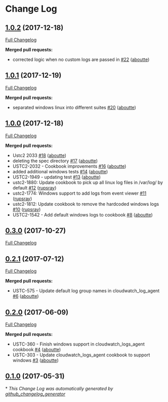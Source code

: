 # Change Log

## [1.0.2](https://github.com/reancloud/cloudwatch_logs_agent/tree/1.0.2) (2017-12-18)
[Full Changelog](https://github.com/reancloud/cloudwatch_logs_agent/compare/1.0.1...1.0.2)

**Merged pull requests:**

- corrected logic when no custom logs are passed in [\#22](https://github.com/reancloud/cloudwatch_logs_agent/pull/22) ([aboutte](https://github.com/aboutte))

## [1.0.1](https://github.com/reancloud/cloudwatch_logs_agent/tree/1.0.1) (2017-12-19)
[Full Changelog](https://github.com/reancloud/cloudwatch_logs_agent/compare/1.0.0...1.0.1)

**Merged pull requests:**

- separated windows linux into different suites [\#20](https://github.com/reancloud/cloudwatch_logs_agent/pull/20) ([aboutte](https://github.com/aboutte))

## [1.0.0](https://github.com/reancloud/cloudwatch_logs_agent/tree/1.0.0) (2017-12-18)
[Full Changelog](https://github.com/reancloud/cloudwatch_logs_agent/compare/0.3.0...1.0.0)

**Merged pull requests:**

- Ustc2 2033 [\#18](https://github.com/reancloud/cloudwatch_logs_agent/pull/18) ([aboutte](https://github.com/aboutte))
- deleting the spec directory [\#17](https://github.com/reancloud/cloudwatch_logs_agent/pull/17) ([aboutte](https://github.com/aboutte))
- USTC2-2032 - Cookbook improvements [\#16](https://github.com/reancloud/cloudwatch_logs_agent/pull/16) ([aboutte](https://github.com/aboutte))
- added additional windows tests [\#14](https://github.com/reancloud/cloudwatch_logs_agent/pull/14) ([aboutte](https://github.com/aboutte))
- USTC2-1949 - updating test [\#13](https://github.com/reancloud/cloudwatch_logs_agent/pull/13) ([aboutte](https://github.com/aboutte))
- ustc2-1880: Update cookbook to pick up all linux log files in /var/log/ by default [\#12](https://github.com/reancloud/cloudwatch_logs_agent/pull/12) ([rupsray](https://github.com/rupsray))
- ustc2-1774: Windows support to add logs from event viewer [\#11](https://github.com/reancloud/cloudwatch_logs_agent/pull/11) ([rupsray](https://github.com/rupsray))
- ustc2-1812: Update cookbook to remove the hardcoded windows logs [\#10](https://github.com/reancloud/cloudwatch_logs_agent/pull/10) ([rupsray](https://github.com/rupsray))
- USTC2-1542 - Add default windows logs to cookbook [\#8](https://github.com/reancloud/cloudwatch_logs_agent/pull/8) ([aboutte](https://github.com/aboutte))

## [0.3.0](https://github.com/reancloud/cloudwatch_logs_agent/tree/0.3.0) (2017-10-27)
[Full Changelog](https://github.com/reancloud/cloudwatch_logs_agent/compare/0.2.1...0.3.0)

## [0.2.1](https://github.com/reancloud/cloudwatch_logs_agent/tree/0.2.1) (2017-07-12)
[Full Changelog](https://github.com/reancloud/cloudwatch_logs_agent/compare/0.2.0...0.2.1)

**Merged pull requests:**

- USTC-575 - Update default log group names in cloudwatch\_log\_agent [\#6](https://github.com/reancloud/cloudwatch_logs_agent/pull/6) ([aboutte](https://github.com/aboutte))

## [0.2.0](https://github.com/reancloud/cloudwatch_logs_agent/tree/0.2.0) (2017-06-09)
[Full Changelog](https://github.com/reancloud/cloudwatch_logs_agent/compare/0.1.0...0.2.0)

**Merged pull requests:**

- USTC-360 - Finish windows support in cloudwatch\_logs\_agent cookbook [\#4](https://github.com/reancloud/cloudwatch_logs_agent/pull/4) ([aboutte](https://github.com/aboutte))
- USTC-303 - Update cloudwatch\_logs\_agent cookbook to support windows [\#3](https://github.com/reancloud/cloudwatch_logs_agent/pull/3) ([aboutte](https://github.com/aboutte))

## [0.1.0](https://github.com/reancloud/cloudwatch_logs_agent/tree/0.1.0) (2017-05-31)


\* *This Change Log was automatically generated by [github_changelog_generator](https://github.com/skywinder/Github-Changelog-Generator)*